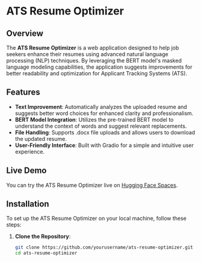 # ATS Resume Optimizer

## Overview

The **ATS Resume Optimizer** is a web application designed to help job seekers enhance their resumes using advanced natural language processing (NLP) techniques. By leveraging the BERT model's masked language modeling capabilities, the application suggests improvements for better readability and optimization for Applicant Tracking Systems (ATS).

## Features

- **Text Improvement**: Automatically analyzes the uploaded resume and suggests better word choices for enhanced clarity and professionalism.
- **BERT Model Integration**: Utilizes the pre-trained BERT model to understand the context of words and suggest relevant replacements.
- **File Handling**: Supports .docx file uploads and allows users to download the updated resume.
- **User-Friendly Interface**: Built with Gradio for a simple and intuitive user experience.

## Live Demo

You can try the ATS Resume Optimizer live on [Hugging Face Spaces](https://huggingface.co/spaces/arssite/ATS_RESUME_OPTIMIZER_USING_BERT).

## Installation

To set up the ATS Resume Optimizer on your local machine, follow these steps:

1. **Clone the Repository**:

   ```bash
   git clone https://github.com/yourusername/ats-resume-optimizer.git
   cd ats-resume-optimizer
